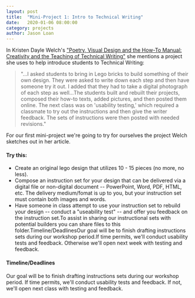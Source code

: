 ```yaml
---
layout: post
title:  "Mini-Project 1: Intro to Technical Writing" 
date:   2020-01-06 08:00:00
category: projects
author: Jason Loan 
---
```


In Kristen Dayle Welch's ["Poetry, Visual Design and the How-To Manual: Creativity and the Teaching of Technical Writing"](https://ezproxy-h.pierce.ctc.edu/login?url=https://search-proquest-com.ezproxy-h.pierce.ctc.edu/docview/237307200?accountid=2280) she mentions a project she uses to help introduce students to Technical Writing:

> "...I asked students to bring in Lego bricks to build something of their own design. They were asked to write down each step and then have someone try it out. I added that they had to take a digital photograph of each step as well...The students built and rebuilt their projects, composed their how-to texts, added pictures, and then posted them online. The next class was on 'usability testing,' which required a classmate to try out the instructions and then give the writer feedback. The sets of instructions were then posted with needed revisions."

For our first mini-project we're going to try for ourselves the project Welch sketches out in her article.

#### Try this:

* Create an original lego design that utilizes 10 - 15 pieces (no more, no less).
* Compose an instruction set for your design that can be delivered via a digital file or non-digital document -- PowerPoint, Word, PDF, HTML, etc. The delivery medium/fomat is up to you, but your instruction set must contain both images and words.
* Have someone in class attempt to use your instruction set to rebuild your design -- conduct a "useability test" -- and offer you feedback on the instruction set.To assist in sharing our instructional sets with potential builders you can share files to this folder.Timeline/DeadlinesOur goal will be to finish drafting instructions sets during our workshop period.If time permits, we'll conduct usability tests and feedback. Otherwise we'll open next week with testing and feedback.
#### Timeline/Deadlines

Our goal will be to finish drafting instructions sets during our workshop period. If time permits, we'll conduct usability tests and feedback. If not, we'll open next class with testing and feedback.
